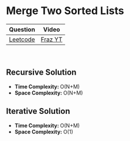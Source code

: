 Merge Two Sorted Lists
===

|Question|Video|
|-|-|
|[Leetcode](https://leetcode.com/problems/merge-two-sorted-lists/submissions/977839844/)|[Fraz YT](https://youtu.be/0QPpgAsd4IY)|

</br>
<h2>Recursive Solution</h2>
<ul>
<li><b>Time Complexity: </b> O(N+M)</li>
<li><b>Space Complexity: </b> O(N+M)</li>
</ul>

<h2>Iterative Solution</h2>
<ul>
<li><b>Time Complexity: </b> O(N+M)</li>
<li><b>Space Complexity: </b> O(1)</li>
</ul>
</br>
